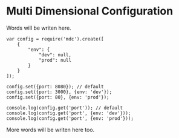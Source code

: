 # Multi Dimensional Configuration

Words will be writen here.

    var config = require('mdc').create([
        {
            "env": {
                "dev": null,
                "prod": null
            }
        }
    ]);

    config.set({port: 8080}); // default
    config.set({port: 3000}, {env: 'dev'});
    config.set({port: 80}, {env: 'prod'});

    console.log(config.get('port')); // default
    console.log(config.get('port', {env: 'dev'}));
    console.log(config.get('port', {env: 'prod'}));

More words will be writen here too.